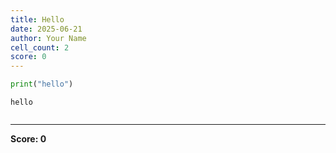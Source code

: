 ```yaml
---
title: Hello
date: 2025-06-21
author: Your Name
cell_count: 2
score: 0
---
```


```python
print("hello")
```

    hello
    


```python

```


---
**Score: 0**